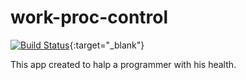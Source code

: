 work-proc-control
=================
[![Build Status](https://travis-ci.org/SamoshkinR-Tem/work-proc-control.svg?branch=master)](https://travis-ci.org/SamoshkinR-Tem/work-proc-control){:target="_blank"}

This app created to halp a programmer with his health.
